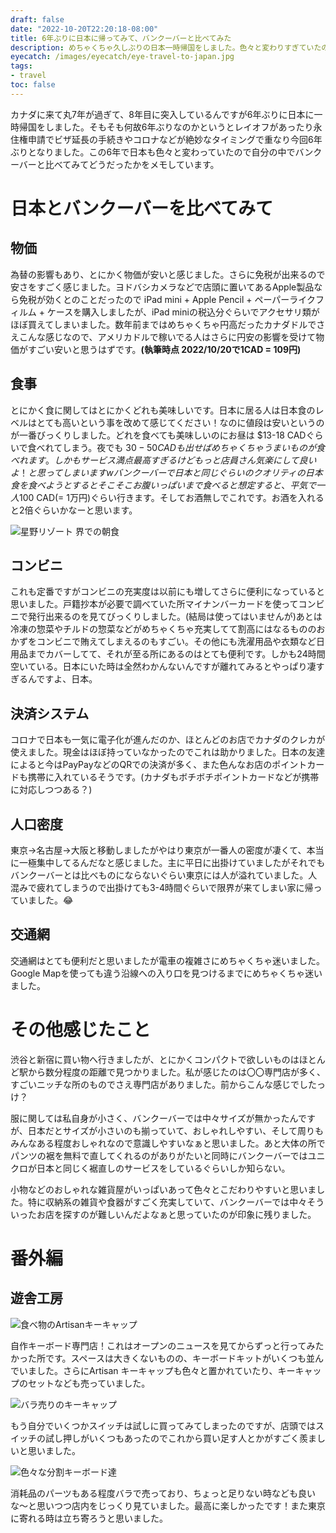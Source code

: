 ```yaml
---
draft: false
date: "2022-10-20T22:20:18-08:00"
title: 6年ぶりに日本に帰ってみて、バンクーバーと比べてみた
description: めちゃくちゃ久しぶりの日本一時帰国をしました。色々と変わりすぎていたのでバンクーバーと比べてどうだったかをメモしています。
eyecatch: /images/eyecatch/eye-travel-to-japan.jpg
tags:
- travel
toc: false
---
```


カナダに来て丸7年が過ぎて、8年目に突入しているんですが6年ぶりに日本に一時帰国をしました。そもそも何故6年ぶりなのかというとレイオフがあったり永住権申請でビザ延長の手続きやコロナなどが絶妙なタイミングで重なり今回6年ぶりとなりました。この6年で日本も色々と変わっていたので自分の中でバンクーバーと比べてみてどうだったかをメモしています。

# 日本とバンクーバーを比べてみて

## 物価

為替の影響もあり、とにかく物価が安いと感じました。さらに免税が出来るので安さをすごく感じました。ヨドバシカメラなどで店頭に置いてあるApple製品なら免税が効くとのことだったので iPad mini + Apple Pencil + ペーパーライクフィルム + ケースを購入しましたが、iPad miniの税込分ぐらいでアクセサリ類がほぼ買えてしまいました。数年前まではめちゃくちゃ円高だったカナダドルでさえこんな感じなので、アメリカドルで稼いでる人はさらに円安の影響を受けて物価がすごい安いと思うはずです。**(執筆時点 2022/10/20で1CAD = 109円)**

## 食事

とにかく食に関してはとにかくどれも美味しいです。日本に居る人は日本食のレベルはとても高いという事を改めて感じてください！なのに値段は安いというのが一番びっくりしました。どれを食べても美味しいのにお昼は $13-18 CADぐらいで食べれてしまう。夜でも $30-50 CADも出せばめちゃくちゃうまいものが食べれます。しかもサービス満点最高すぎるけどもっと店員さん気楽にして良いよ！と思ってしまいますw バンクーバーで日本と同じぐらいのクオリティの日本食を食べようとするとそこそこお腹いっぱいまで食べると想定すると、平気で一人$100 CAD(= 1万円)ぐらい行きます。そしてお酒無しでこれです。お酒を入れると2倍ぐらいかなーと思います。

![星野リゾート 界での朝食](/images/2022/travel-to-japan.jpg)

## コンビニ

これも定番ですがコンビニの充実度は以前にも増してさらに便利になっていると思いました。戸籍抄本が必要で調べていた所マイナンバーカードを使ってコンビニで発行出来るのを見てびっくりしました。(結局は使ってはいませんが)あとは冷凍の惣菜やチルドの惣菜などがめちゃくちゃ充実してて割高にはなるもののおかずをコンビニで賄えてしまえるのもすごい。その他にも洗濯用品や衣類など日用品までカバーしてて、それが至る所にあるのはとても便利です。しかも24時間空いている。日本にいた時は全然わかんないんですが離れてみるとやっぱり凄すぎるんですよ、日本。

## 決済システム

コロナで日本も一気に電子化が進んだのか、ほとんどのお店でカナダのクレカが使えました。現金はほぼ持っていなかったのでこれは助かりました。日本の友達によると今はPayPayなどのQRでの決済が多く、また色んなお店のポイントカードも携帯に入れているそうです。(カナダもボチボチポイントカードなどが携帯に対応しつつある？)

## 人口密度

東京→名古屋→大阪と移動しましたがやはり東京が一番人の密度が凄くて、本当に一極集中してるんだなと感じました。主に平日に出掛けていましたがそれでもバンクーバーとは比べものにならないぐらい東京には人が溢れていました。人混みで疲れてしまうので出掛けても3-4時間ぐらいで限界が来てしまい家に帰っていました。😂

## 交通網

交通網はとても便利だと思いましたが電車の複雑さにめちゃくちゃ迷いました。Google Mapを使っても違う沿線への入り口を見つけるまでにめちゃくちゃ迷いました。


# その他感じたこと

渋谷と新宿に買い物へ行きましたが、とにかくコンパクトで欲しいものはほとんど駅から数分程度の距離で見つかりました。私が感じたのは〇〇専門店が多く、すごいニッチな所のものでさえ専門店がありました。前からこんな感じでしたっけ？

服に関しては私自身が小さく、バンクーバーでは中々サイズが無かったんですが、日本だとサイズが小さいのも揃っていて、おしゃれしやすい、そして周りもみんなある程度おしゃれなので意識しやすいなぁと思いました。あと大体の所でパンツの裾を無料で直してくれるのがありがたいと同時にバンクーバーではユニクロが日本と同じく裾直しのサービスをしているぐらいしか知らない。

小物などのおしゃれな雑貨屋がいっぱいあって色々とこだわりやすいと思いました。特に収納系の雑貨や食器がすごく充実していて、バンクーバーでは中々そういったお店を探すのが難しいんだよなぁと思っていたのが印象に残りました。

# 番外編

## 遊舎工房

![食べ物のArtisanキーキャップ](/images/2022/travel-to-japan2.jpg)

自作キーボード専門店！これはオープンのニュースを見てからずっと行ってみたかった所です。スペースは大きくないものの、キーボードキットがいくつも並んでいました。さらにArtisan キーキャップも色々と置かれていたり、キーキャップのセットなども売っていました。

![バラ売りのキーキャップ](/images/2022/travel-to-japan3.jpg)

もう自分でいくつかスイッチは試しに買ってみてしまったのですが、店頭ではスイッチの試し押しがいくつもあったのでこれから買い足す人とかがすごく羨ましいと思いました。


![色々な分割キーボード達](/images/2022/travel-to-japan4.jpg)

消耗品のパーツもある程度バラで売っており、ちょっと足りない時なども良いな〜と思いつつ店内をじっくり見ていました。最高に楽しかったです！また東京に寄れる時は立ち寄ろうと思いました。
